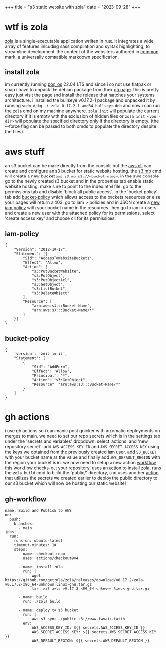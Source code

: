 +++
title = "s3 static website with zola"
date = "2023-09-28"
+++

# wtf is zola
[zola](https://www.getzola.org/) is a single-executable application wriiten in rust. it integrates a wide array of features inlcuding sass compilation and syntax highlighting, to streamline development. the content of the website is authored in [common mark](https://commonmark.org/), a universally compatible markdown specification. 

## install zola 
im currently running [pop_os](https://pop.system76.com/) 22.04 LTS and since i do not use flatpak or snap i have to unpack the debian package from their [gh page](https://github.com/barnumbirr/zola-debian). this is pretty easy just visit the page and install the release that matches your systems architecture. i installed the bullseye v0.17.2-1 package and unpacked it by running `sudo dpkg -i zola_0.17.2-1_amd64_bullseye.deb` and now i can run the `zola` cmd on my machine anywhere. `zola init` will populate the current directory if it is empty with the exclusion of hidden files or `zola init <your-dir>` will populate the specified directory only if the directory is empty. (the --force flag can be passed to both cmds to populate the directory despite the files)

# aws stuff
an s3 bucket can be made directly from the console but the [aws cli](https://aws.amazon.com/cli/) can create and configure an s3 bucket for static website hosting. the [s3 mb](https://awscli.amazonaws.com/v2/documentation/api/latest/reference/s3/mb.html) cmd will create a new bucket `aws s3 mb s3://<bucket-name>`. in the aws console go to the newly created s3 bucket and in the properties tab enable static website hosting. make sure to point to the index.html file. go to the permissions tab and disable 'block all public access'. in the 'bucket policy' tab add [bucket-policy](@/posts/s3_post.md#bucket-policy) which allows access to the buckets resources or else your pages will return a 403. go to iam > policies and in JSON create a [new iam policy](@/posts/s3_post.md#iam-policy) with your bucket name in the resources. then go to iam > users and create a new user with the attached policy for its permissions. select 'create access key' and choose cli for its permissions. 

<!-- 
  add enabling static website hosting for both buckets  
-->

## iam-policy 
```
{
    "Version": "2012-10-17",
	"Statement": [{
		"Sid": "AccessToWebsiteBuckets",
		"Effect": "Allow",
		"Action": [
            "s3:PutBucketWebsite",
			"s3:PutObject",
			"s3:PutObjectAcl",
			"s3:GetObject",
			"s3:ListBucket",
			"s3:DeleteObject"
		],
		"Resource": [
			"arn:aws:s3:::Bucket-Name",
			"arn:aws:s3:::Bucket-Name/*"
		]    
    }]
}
```

## bucket-policy
```
{
    "Version": "2012-10-17",
    "Statement": [
        {
            "Sid": "AddPerm",
            "Effect": "Allow",
            "Principal": "*",
            "Action": "s3:GetObject",
            "Resource": "arn:aws:s3:::Bucket-Name/*"
        }
    ]
}
```

# gh actions 
i use gh actions so i can manic post quicker with automatic deployments on merges to main. we need to set our repo secrets which is in the settings tab under the 'secrets and variables' dropdown. select 'actions' and 'new repository secret'. add `AWS_ACCESS_KEY_ID` and `AWS_SECRET_ACCESS_KEY` using the keys we obtained from the previously created iam user. add `S3_BUCKET` with your bucket name as the value and finally add `AWS_DEFAULT_REGION` with the region your bucket is in. we now need to setup a new action [workflow](@/posts/s3_post.md#gh-workflow) this workflow checks-out your repository, uses an [action](https://github.com/taiki-e/install-action) to install zola, runs the `zola build` cmd to build the 'public/' directory, and uses another [action](https://github.com/Reggionick/s3-deploy) that utilizes the secrets we created earlier to deploy the public directory to our s3 bucket which will now be hosting our static website!  

## gh-workflow
```
name: Build and Publish to AWS
on:
  push:
    branches:
      - main
jobs:
  run:
    runs-on: ubuntu-latest
    timeout-minutes: 10
    steps:
      - name: checkout repo
        uses: actions/checkout@v4
        
      - name: install zola
        run: |
            wget https://github.com/getzola/zola/releases/download/v0.17.2/zola-v0.17.2-x86_64-unknown-linux-gnu.tar.gz
            tar -xzf zola-v0.17.2-x86_64-unknown-linux-gnu.tar.gz 

      - name: build 
        run: ./zola build
        
      - name: deploy to s3 bucket
        run: |
            aws s3 sync ./public s3://www.fwvain.faith
        env:
            AWS_ACCESS_KEY_ID: ${{ secrets.AWS_ACCESS_KEY_ID }}
            AWS_SECRET_ACCESS_KEY: ${{ secrets.AWS_SECRET_ACCESS_KEY }}
            AWS_DEFAULT_REGION: ${{ secrets.AWS_DEFAULT_REGION }}
```
<!-- if you copy from zola site it is missing a comma and will flag a syntax error 
 - add s3 mb cmds also include website endpoint 
 - add custom iam role permissions in code block
 - duckdns docker compose  
 - add new user specific for the iam role and gh-actions allows for website access of the bucket
 - setup actions secrets in github with new cli user 
 - add cloudflare instructions and change gh actions workflow file example 
 -->
 







